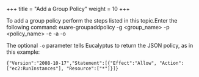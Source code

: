 +++
title = "Add a Group Policy"
weight = 10
+++

To add a group policy perform the steps listed in this topic.Enter the following command: 
    euare-groupaddpolicy -g <group_name> -p <policy_name> -e <effect> -a
    							<actions> -o
    						

The optional `-o` parameter tells Eucalyptus to return the JSON policy, as in this example: 


    {"Version":"2008-10-17","Statement":[{"Effect":"Allow", "Action":["ec2:RunInstances"], "Resource":["*"]}]}

